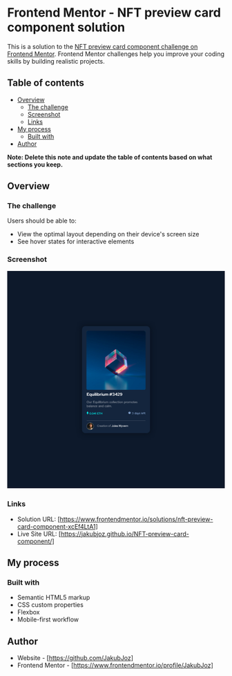 # Frontend Mentor - NFT preview card component solution

This is a solution to the [NFT preview card component challenge on Frontend Mentor](https://www.frontendmentor.io/challenges/nft-preview-card-component-SbdUL_w0U). Frontend Mentor challenges help you improve your coding skills by building realistic projects. 

## Table of contents

- [Overview](#overview)
  - [The challenge](#the-challenge)
  - [Screenshot](#screenshot)
  - [Links](#links)
- [My process](#my-process)
  - [Built with](#built-with)
- [Author](#author)

**Note: Delete this note and update the table of contents based on what sections you keep.**

## Overview

### The challenge

Users should be able to:

- View the optimal layout depending on their device's screen size
- See hover states for interactive elements

### Screenshot

![](images/screenshot.png)

### Links

- Solution URL: [https://www.frontendmentor.io/solutions/nft-preview-card-component-xcEf4LtA1]
- Live Site URL: [https://jakubjoz.github.io/NFT-preview-card-component/]

## My process

### Built with

- Semantic HTML5 markup
- CSS custom properties
- Flexbox
- Mobile-first workflow

## Author

- Website - [https://github.com/JakubJoz]
- Frontend Mentor - [https://www.frontendmentor.io/profile/JakubJoz]